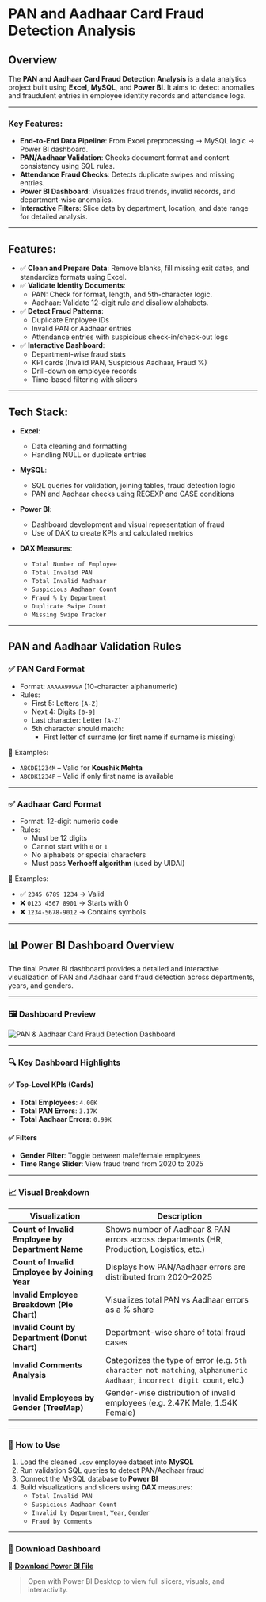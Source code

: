 # PAN and Aadhaar Card Fraud Detection Analysis

## Overview

The **PAN and Aadhaar Card Fraud Detection Analysis** is a data analytics project built using **Excel**, **MySQL**, and **Power BI**. It aims to detect anomalies and fraudulent entries in employee identity records and attendance logs.

---

### Key Features:

- **End-to-End Data Pipeline**: From Excel preprocessing → MySQL logic → Power BI dashboard.
- **PAN/Aadhaar Validation**: Checks document format and content consistency using SQL rules.
- **Attendance Fraud Checks**: Detects duplicate swipes and missing entries.
- **Power BI Dashboard**: Visualizes fraud trends, invalid records, and department-wise anomalies.
- **Interactive Filters**: Slice data by department, location, and date range for detailed analysis.

---

## Features:

- ✅ **Clean and Prepare Data**: Remove blanks, fill missing exit dates, and standardize formats using Excel.
- ✅ **Validate Identity Documents**:
  - PAN: Check for format, length, and 5th-character logic.
  - Aadhaar: Validate 12-digit rule and disallow alphabets.
- ✅ **Detect Fraud Patterns**:
  - Duplicate Employee IDs
  - Invalid PAN or Aadhaar entries
  - Attendance entries with suspicious check-in/check-out logs
- ✅ **Interactive Dashboard**:
  - Department-wise fraud stats
  - KPI cards (Invalid PAN, Suspicious Aadhaar, Fraud %)
  - Drill-down on employee records
  - Time-based filtering with slicers

---

## Tech Stack:

- **Excel**:
  - Data cleaning and formatting
  - Handling NULL or duplicate entries

- **MySQL**:
  - SQL queries for validation, joining tables, fraud detection logic
  - PAN and Aadhaar checks using REGEXP and CASE conditions

- **Power BI**:
  - Dashboard development and visual representation of fraud
  - Use of DAX to create KPIs and calculated metrics

- **DAX Measures**:
  -  `Total Number of Employee`
  - `Total Invalid PAN`
  - `Total Invalid Aadhaar`
  - `Suspicious Aadhaar Count`
  - `Fraud % by Department`
  - `Duplicate Swipe Count`
  - `Missing Swipe Tracker`

---

## PAN and Aadhaar Validation Rules

### ✅ PAN Card Format

- Format: `AAAAA9999A` (10-character alphanumeric)
- Rules:
  - First 5: Letters `[A-Z]`
  - Next 4: Digits `[0-9]`
  - Last character: Letter `[A-Z]`
  - 5th character should match:
    - First letter of surname (or first name if surname is missing)

📌 Examples:
- `ABCDE1234M` – Valid for **Koushik Mehta**
- `ABCDK1234P` – Valid if only first name is available

---

### ✅ Aadhaar Card Format

- Format: 12-digit numeric code
- Rules:
  - Must be 12 digits
  - Cannot start with `0` or `1`
  - No alphabets or special characters
  - Must pass **Verhoeff algorithm** (used by UIDAI)

📌 Examples:
- ✅ `2345 6789 1234` → Valid
- ❌ `0123 4567 8901` → Starts with 0
- ❌ `1234-5678-9012` → Contains symbols

---

## 📊 Power BI Dashboard Overview

The final Power BI dashboard provides a detailed and interactive visualization of PAN and Aadhaar card fraud detection across departments, years, and genders.

---

### 🖼️ Dashboard Preview

![PAN & Aadhaar Card Fraud Detection Dashboard](assets/pan-aadhaar-dashboard.png)

---

### 🔍 Key Dashboard Highlights

#### ✅ Top-Level KPIs (Cards)
- **Total Employees**: `4.00K`
- **Total PAN Errors**: `3.17K`
- **Total Aadhaar Errors**: `0.99K`

#### ✅ Filters
- **Gender Filter**: Toggle between male/female employees
- **Time Range Slider**: View fraud trend from 2020 to 2025

---

### 📈 Visual Breakdown

| Visualization | Description |
|---------------|-------------|
| **Count of Invalid Employee by Department Name** | Shows number of Aadhaar & PAN errors across departments (HR, Production, Logistics, etc.) |
| **Count of Invalid Employee by Joining Year** | Displays how PAN/Aadhaar errors are distributed from 2020–2025 |
| **Invalid Employee Breakdown (Pie Chart)** | Visualizes total PAN vs Aadhaar errors as a % share |
| **Invalid Count by Department (Donut Chart)** | Department-wise share of total fraud cases |
| **Invalid Comments Analysis** | Categorizes the type of error (e.g. `5th character not matching`, `alphanumeric Aadhaar`, `incorrect digit count`, etc.) |
| **Invalid Employees by Gender (TreeMap)** | Gender-wise distribution of invalid employees (e.g. 2.47K Male, 1.54K Female) |

---

### 📁 How to Use

1. Load the cleaned `.csv` employee dataset into **MySQL**
2. Run validation SQL queries to detect PAN/Aadhaar fraud
3. Connect the MySQL database to **Power BI**
4. Build visualizations and slicers using **DAX** measures:
   - `Total Invalid PAN`
   - `Suspicious Aadhaar Count`
   - `Invalid by Department`, `Year`, `Gender`
   - `Fraud by Comments`

---

### 🔽 Download Dashboard

📂 **[Download Power BI File](\Pictures\Screenshots\dashboard.png)**  
> Open with Power BI Desktop to view full slicers, visuals, and interactivity.


